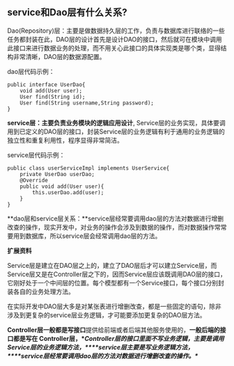 ## service和Dao层有什么关系?

Dao(Repository)层：主要是做数据持久层的工作，负责与数据库进行联络的一些任务都封装在此，DAO层的设计首先是设计DAO的接口，然后就可在模块中调用此接口来进行数据业务的处理，而不用关心此接口的具体实现类是哪个类，显得结构非常清晰，DAO层的数据源配置。

dao层代码示例：

```
public interface UserDao{
	void add(User user);
	User find(String id);
	User find(String username,String password);
}
```

**service层：主要负责业务模块的逻辑应用设计**, Service层的业务实现，具体要调用到已定义的DAO层的接口，封装Service层的业务逻辑有利于通用的业务逻辑的独立性和重复利用性，程序显得非常简洁。 

service层代码示例：

```
public class userServiceImpl implements UserService{
	private UserDao userDao;
	@Override
	public void add(User user){
		this.userDao.add(user);
	}
}
```

**dao层和service层关系：**service层经常要调用dao层的方法对数据进行增删改查的操作，现实开发中，对业务的操作会涉及到数据的操作，而对数据操作常常要用到数据库，所以service层会经常调用dao层的方法。

**扩展资料**

Service层是建立在DAO层之上的，建立了DAO层后才可以建立Service层，而Service层又是在Controller层之下的，因而Service层应该既调用DAO层的接口，它刚好处于一个中间层的位置。每个模型都有一个Service接口，每个接口分别封装各自的业务处理方法。

在实际开发中DAO层大多是对某张表进行增删改查，都是一些固定的语句，除非涉及到更复杂的service层业务逻辑，才可能要添加更复杂的DAO层方法。

 **Controller层一般都是写接口**提供给前端或者后端其他服务使用的，**一般后端的接口都是写在 Controller层，\**Controller层的接口里面不写业务逻辑，主要是调用Service层的业务逻辑方法，\*\*\*\*service层主要是写业务逻辑方法，\*\*\*\*service层经常要调用dao层的方法对数据进行增删改查的操作。\****